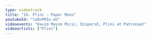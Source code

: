 ```yaml
---
type: videotrack
title: "19. Plini - Paper Moon"
youtubeId: "loDnPR5s-oU"
videoevents: "David Maxim Micic, DispersE, Plini at Patronaat"
videoartists: ["Plini"]
---
```

